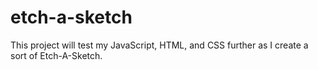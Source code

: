 # etch-a-sketch

This project will test my JavaScript, HTML, and CSS further as I create a sort of Etch-A-Sketch.
